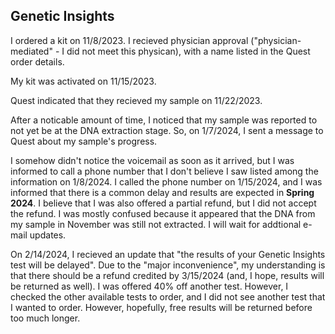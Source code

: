 ## Genetic Insights

I ordered a kit on 11/8/2023.  I recieved physician approval ("physician-mediated" - I did not meet this physican), with a name listed in the Quest order details.

My kit was activated on 11/15/2023.

Quest indicated that they recieved my sample on 11/22/2023.

After a noticable amount of time, I noticed that my sample was reported to not yet be at the DNA extraction stage.  So, on 1/7/2024, I sent a message to Quest about my sample's progress.

I somehow didn't notice the voicemail as soon as it arrived, but I was informed to call a phone number that I don't believe I saw listed among the information on 1/8/2024.  I called the phone number on 1/15/2024, and I was informed that there is a common delay and results are expected in **Spring 2024**.  I believe that I was also offered a partial refund, but I did not accept the refund.  I was mostly confused because it appeared that the DNA from my sample in November was still not extracted.  I will wait for addtional e-mail updates.

On 2/14/2024, I recieved an update that "the results of your Genetic Insights test will be delayed".  Due to the "major inconvenience", my understanding is that there should be a refund credited by 3/15/2024 (and, I hope, results will be returned as well).  I was offered 40% off another test.  However, I checked the other available tests to order, and I did not see another test that I wanted to order.  However, hopefully, free results will be returned before too much longer.
